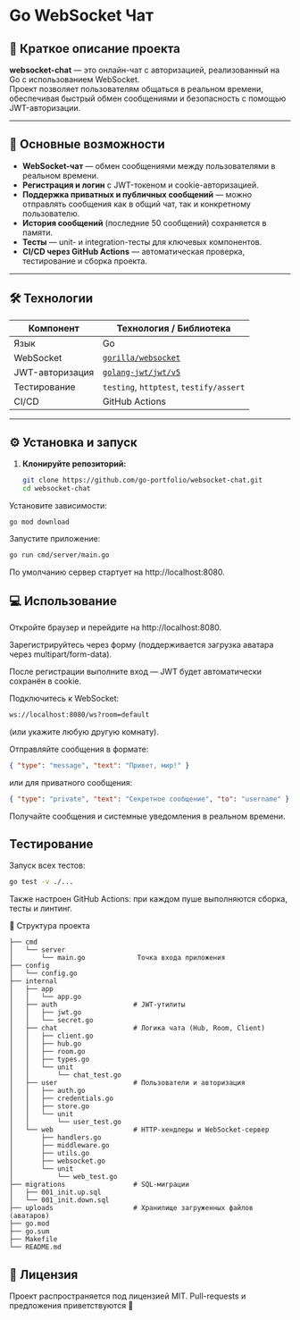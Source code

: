 # Go WebSocket Чат

## 📌 Краткое описание проекта

**websocket-chat** — это онлайн-чат с авторизацией, реализованный на Go с использованием WebSocket.  
Проект позволяет пользователям общаться в реальном времени, обеспечивая быстрый обмен сообщениями и безопасность с помощью JWT-авторизации.

---

## 🚀 Основные возможности

- **WebSocket-чат** — обмен сообщениями между пользователями в реальном времени.  
- **Регистрация и логин** с JWT-токеном и cookie-авторизацией.  
- **Поддержка приватных и публичных сообщений** — можно отправлять сообщения как в общий чат, так и конкретному пользователю.  
- **История сообщений** (последние 50 сообщений) сохраняется в памяти.  
- **Тесты** — unit- и integration-тесты для ключевых компонентов.  
- **CI/CD через GitHub Actions** — автоматическая проверка, тестирование и сборка проекта.  

---

## 🛠️ Технологии

| Компонент       | Технология / Библиотека                |
|-----------------|-----------------------------------------|
| Язык            | Go                                      |
| WebSocket       | [`gorilla/websocket`](https://github.com/gorilla/websocket) |
| JWT-авторизация | [`golang-jwt/jwt/v5`](https://github.com/golang-jwt/jwt) |
| Тестирование    | `testing`, `httptest`, `testify/assert` |
| CI/CD           | GitHub Actions                          |

---

## ⚙️ Установка и запуск

1. **Клонируйте репозиторий:**
   ```bash
   git clone https://github.com/go-portfolio/websocket-chat.git
   cd websocket-chat
Установите зависимости:
```
go mod download
```
Запустите приложение:

```bash
go run cmd/server/main.go
```
По умолчанию сервер стартует на http://localhost:8080.

## 💻 Использование
Откройте браузер и перейдите на http://localhost:8080.

Зарегистрируйтесь через форму (поддерживается загрузка аватара через multipart/form-data).

После регистрации выполните вход — JWT будет автоматически сохранён в cookie.

Подключитесь к WebSocket:

``` bash
ws://localhost:8080/ws?room=default
```
(или укажите любую другую комнату).

Отправляйте сообщения в формате:

```json
{ "type": "message", "text": "Привет, мир!" }
```
или для приватного сообщения:

```json
{ "type": "private", "text": "Секретное сообщение", "to": "username" }
```
Получайте сообщения и системные уведомления в реальном времени.

## Тестирование
Запуск всех тестов:

```bash
go test -v ./...
```
Также настроен GitHub Actions:
при каждом пуше выполняются сборка, тесты и линтинг.

📂 Структура проекта
```tree
├── cmd
│   └── server
│       └── main.go             Точка входа приложения
├── config                    
│   └── config.go               
├── internal
│   ├── app
│   │   └── app.go
│   ├── auth                   # JWT-утилиты
│   │   ├── jwt.go
│   │   └── secret.go
│   ├── chat                   # Логика чата (Hub, Room, Client)
│   │   ├── client.go
│   │   ├── hub.go
│   │   ├── room.go
│   │   ├── types.go
│   │   └── unit
│   │       └── chat_test.go
│   ├── user                   # Пользователи и авторизация
│   │   ├── auth.go
│   │   ├── credentials.go
│   │   ├── store.go
│   │   └── unit
│   │       └── user_test.go
│   └── web                    # HTTP-хендлеры и WebSocket-сервер
│       ├── handlers.go
│       ├── middleware.go
│       ├── utils.go
│       ├── websocket.go
│       └── unit
│           └── web_test.go
├── migrations                 # SQL-миграции
│   ├── 001_init.up.sql
│   └── 001_init.down.sql
├── uploads                    # Хранилище загруженных файлов (аватаров)
├── go.mod
├── go.sum
├── Makefile
└── README.md
```
## 📜 Лицензия
Проект распространяется под лицензией MIT.
Pull-requests и предложения приветствуются 🚀
